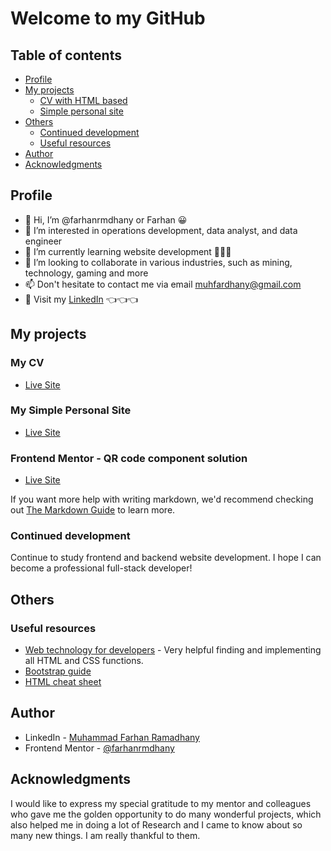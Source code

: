 # Welcome to my GitHub 

## Table of contents

-   [Profile](#profile)
-   [My projects](#my-projects)
    -   [CV with HTML based](#my-cv)
    -   [Simple personal site](#my-simple-personal-site)
-   [Others](#others)
    -   [Continued development](#continued-development)
    -   [Useful resources](#useful-resources)
-   [Author](#author)
-   [Acknowledgments](#acknowledgments)

##  Profile
- 👋 Hi, I’m @farhanrmdhany or Farhan 😀
- 👀 I’m interested in operations development, data analyst, and data engineer
- 🌱 I’m currently learning website development 🌠🌠🌠
- 💞️ I’m looking to collaborate in various industries, such as mining, technology, gaming and more
- 📫 Don't hesitate to contact me via email muhfardhany@gmail.com
- 🏢 Visit my [LinkedIn](https://www.linkedin.com/in/farhanramadhany/) 👈👈👈

## My projects

### My CV
-   [Live Site](<https://farhanrmdhany.github.io/CV-HTML-Based/>)


### My Simple Personal Site
-   [Live Site](<https://farhanrmdhany.github.io/Simple-Personal-Website/>)

### Frontend Mentor - QR code component solution 
-   [Live Site](<https://farhanrmdhany.github.io/QR-Code-Challenges/>)

If you want more help with writing markdown, we'd recommend checking out [The Markdown Guide](https://www.markdownguide.org/) to learn more.

### Continued development

Continue to study frontend and backend website development. I hope I can become a professional full-stack developer!

## Others

### Useful resources

-   [Web technology for developers](https://developer.mozilla.org/en-US/docs/Web) - Very helpful finding and implementing all HTML and CSS functions.
-   [Bootstrap guide](https://getbootstrap.com/docs/5.2/getting-started/introduction/)
-   [HTML cheat sheet](https://docs.emmet.io/cheat-sheet/)

## Author

-   LinkedIn - [Muhammad Farhan Ramadhany](https://www.linkedin.com/in/farhanramadhany/)
-   Frontend Mentor - [@farhanrmdhany](https://www.frontendmentor.io/profile/farhanrmdhany)

## Acknowledgments

I would like to express my special gratitude to my mentor and colleagues who gave me the golden opportunity to do many wonderful projects, which also helped me in doing a lot of Research and I came to know about so many new things. I am really thankful to them.


<!---
farhanrmdhany/farhanrmdhany is a ✨ special ✨ repository because its `README.md` (this file) appears on your GitHub profile.
You can click the Preview link to take a look at your changes.
--->
